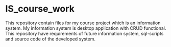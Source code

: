 # IS_course_work
This repository contain files for my course project which is an information system.
My information system is desktop application with CRUD functional.
This repository have requirements of future information system, sql-scripts and source code of the developed system.
